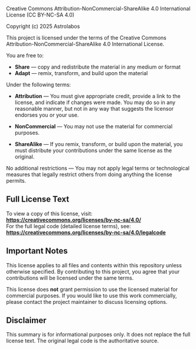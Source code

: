 Creative Commons Attribution-NonCommercial-ShareAlike 4.0 International License (CC BY-NC-SA 4.0)

Copyright (c) 2025 Astrolabos

This project is licensed under the terms of the Creative Commons Attribution-NonCommercial-ShareAlike 4.0 International License.

You are free to:

- **Share** — copy and redistribute the material in any medium or format
- **Adapt** — remix, transform, and build upon the material

Under the following terms:

- **Attribution** — You must give appropriate credit, provide a link to the license, and indicate if changes were made. You may do so in any reasonable manner, but not in any way that suggests the licensor endorses you or your use.

- **NonCommercial** — You may not use the material for commercial purposes.

- **ShareAlike** — If you remix, transform, or build upon the material, you must distribute your contributions under the same license as the original.

No additional restrictions — You may not apply legal terms or technological measures that legally restrict others from doing anything the license permits.

## Full License Text

To view a copy of this license, visit:  
**https://creativecommons.org/licenses/by-nc-sa/4.0/**  
For the full legal code (detailed license terms), see:  
**https://creativecommons.org/licenses/by-nc-sa/4.0/legalcode**

## Important Notes

This license applies to all files and contents within this repository unless otherwise specified. By contributing to this project, you agree that your contributions will be licensed under the same terms.

This license does **not** grant permission to use the licensed material for commercial purposes. If you would like to use this work commercially, please contact the project maintainer to discuss licensing options.

## Disclaimer

This summary is for informational purposes only. It does not replace the full license text. The original legal code is the authoritative source.


